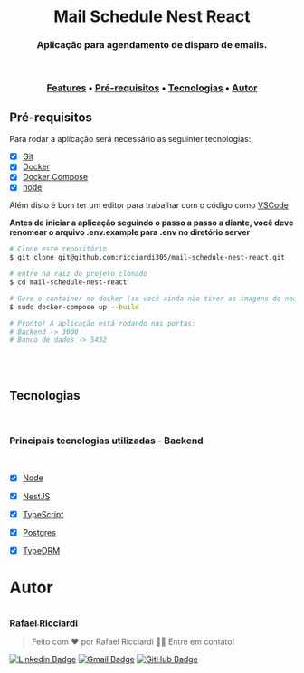 <h1 align='center'> Mail Schedule Nest React </h1>

<h3 align='center'>Aplicação para agendamento de disparo de emails.</h3>
</br>

<h3 align="center">
    <a href="#features">Features</a> •
    <a href="#pré-requisitos">Pré-requisitos</a> •
    <a href="#tecnologias">Tecnologias</a> •
    <a href="#autor">Autor</a>
</h3>

## <strong>Pré-requisitos</strong>

Para rodar a aplicação será necessário as seguinter tecnologias: </br>
- [x] [Git](https://git-scm.com)<br/>
- [x] [Docker](https://docs.docker.com/get-docker/)<br/>
- [x] [Docker Compose](https://docs.docker.com/compose/gettingstarted/)<br/>
- [x] [node](https://nodejs.org/en/)<br/>

Além disto é bom ter um editor para trabalhar com o código como [VSCode](https://code.visualstudio.com/)

<strong>Antes de iniciar a aplicação seguindo o passo a passo a diante, você deve renomear o arquivo .env.example para .env no diretório server</strong>
</br>

```bash
# Clone este repositório
$ git clone git@github.com:ricciardi305/mail-schedule-nest-react.git

# entre na raiz do projeto clonado
$ cd mail-schedule-nest-react

# Gere o container no docker (se você ainda não tiver as imagens do node e postgres, o docker pode demorar um pouco para inicializar)
$ sudo docker-compose up --build

# Pronto! A aplicação está rodando nas portas:
# Backend -> 3000
# Banco de dados -> 5432
```

<br/><br/>

## <strong>Tecnologias</strong>

<br/>

### <strong>Principais tecnologias utilizadas - Backend</strong>

<br/>

- [x] [Node](https://nodejs.org/pt-br/)<br/>
- [x] [NestJS](https://docs.nestjs.com/first-steps)<br/>
- [x] [TypeScript](https://www.typescriptlang.org/)<br/>
- [x] [Postgres](https://www.postgresql.org/)<br/>
- [x] [TypeORM](https://typeorm.io/)<br/>


# Autor

<br/>

<a href="https://github.com/ricciardi305">
    <img src="https://avatars.githubusercontent.com/u/81863575?v=4&s=150" alt=""/>
    <br />
    <sub style="font-size: 16px"><b>Rafael Ricciardi</b></sub>
</a>

<br/>

> Feito com ❤️ por Rafael Ricciardi 👋🏽 Entre em contato!

[![Linkedin Badge](https://img.shields.io/badge/-Rafael_Ricciardi-blue?style=flat-square&logo=Linkedin&logoColor=white&link=https://www.linkedin.com/in/tgmarinho/)](https://www.linkedin.com/in/rafaelricciardi/)
[![Gmail Badge](https://img.shields.io/badge/-ricciardi.rafael1997@gmail.com-c14438?style=flat-square&logo=Gmail&logoColor=white&link=mailto:tgmarinho@gmail.com)](mailto:ricciardi.rafael1997@gmail.com)
[![GitHub Badge](https://img.shields.io/badge/-Rafael_Ricciardi-100000?style=flat-square&logo=github&logoColor=white&link=https://github.com/ricciardi305)](https://github.com/ricciardi305)
